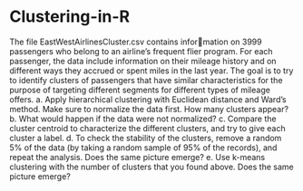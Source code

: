 # Clustering-in-R

The file EastWestAirlinesCluster.csv contains information on 3999 passengers who belong to an airline’s frequent flier program. For
each passenger, the data include information on their mileage history and on different
ways they accrued or spent miles in the last year. The goal is to try to identify clusters of passengers that have similar characteristics for the purpose of targeting different
segments for different types of mileage offers.
a. Apply hierarchical clustering with Euclidean distance and Ward’s method. Make
sure to normalize the data first. How many clusters appear?
b. What would happen if the data were not normalized?
c. Compare the cluster centroid to characterize the different clusters, and try to give
each cluster a label.
d. To check the stability of the clusters, remove a random 5% of the data (by taking
a random sample of 95% of the records), and repeat the analysis. Does the same
picture emerge?
e. Use k-means clustering with the number of clusters that you found above. Does
the same picture emerge?

